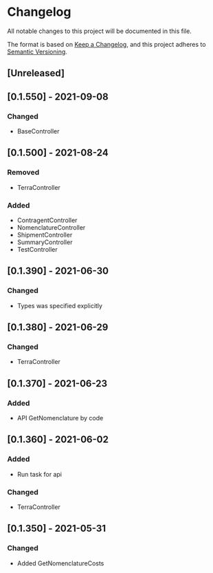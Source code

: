 # Changelog
All notable changes to this project will be documented in this file.

The format is based on [Keep a Changelog](https://keepachangelog.com/en/1.0.0/),
and this project adheres to [Semantic Versioning](https://semver.org/spec/v2.0.0.html).

## [Unreleased]

## [0.1.550] - 2021-09-08
### Changed
- BaseController

## [0.1.500] - 2021-08-24
### Removed
- TerraController
### Added
- ContragentController
- NomenclatureController
- ShipmentController
- SummaryController
- TestController

## [0.1.390] - 2021-06-30
### Changed
- Types was specified explicitly

## [0.1.380] - 2021-06-29
### Changed
- TerraController

## [0.1.370] - 2021-06-23
### Added
- API GetNomenclature by code

## [0.1.360] - 2021-06-02
### Added
- Run task for api
### Changed
- TerraController

## [0.1.350] - 2021-05-31
### Changed
- Added GetNomenclatureCosts

